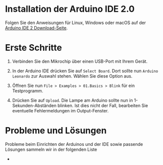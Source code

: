 # Installation der Arduino IDE 2.0

Folgen Sie den Anweisungen für Linux, Windows oder macOS auf der
[Arduino IDE 2 Download-Seite](https://docs.arduino.cc/software/ide-v2/tutorials/getting-started/ide-v2-downloading-and-installing/).

# Erste Schritte

1. Verbinden Sie den Mikrochip über einen USB-Port mit Ihrem Gerät.

2. In der Arduino IDE drücken Sie auf `Select Board`.
   Dort sollte nun `Arduino Leonardo` zur Auswahl stehen.
   Wählen Sie diese Option aus.

3. Öffnen Sie nun
   `File > Examples > 01.Basics > Blink`
   für ein Testprogramm.

4. Drücken Sie auf `Upload`.
   Die Lampe am Arduino sollte nun in 1-Sekunden-Abständen blinken.
   Ist dies nicht der Fall, bearbeiten Sie eventuelle Fehlermeldungen im
   Output-Fenster.

# Probleme und Lösungen
Probleme beim Einrichten der Arduinos und der IDE sowie passende Lösungen
sammeln wir in der folgenden Liste

-
